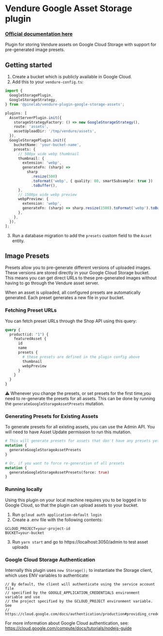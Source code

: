 # Vendure Google Asset Storage plugin

### [Official documentation here](https://pinelab-plugins.com/plugin/vendure-plugin-google-storage-assets)

Plugin for storing Vendure assets on Google Cloud Storage with support for pre-generated image presets.

## Getting started

1. Create a bucket which is publicly available in Google Cloud.
2. Add this to your `vendure-config.ts`:

```ts
import {
  GoogleStoragePlugin,
  GoogleStorageStrategy,
} from '@pinelab/vendure-plugin-google-storage-assets';

plugins: [
  AssetServerPlugin.init({
    storageStrategyFactory: () => new GoogleStorageStrategy(),
    route: 'assets',
    assetUploadDir: '/tmp/vendure/assets',
  }),
  GoogleStoragePlugin.init({
    bucketName: 'your-bucket-name',
    presets: {
      // 500px wide webp thumbnail
      thumbnail: {
        extension: 'webp',
        generateFn: (sharp) =>
          sharp
            .resize(500)
            .toFormat('webp', { quality: 80, smartSubsample: true })
            .toBuffer(),
      },
      // 1500px wide webp preview
      webpPreview: {
        extension: 'webp',
        generateFn: (sharp) => sharp.resize(1500).toFormat('webp').toBuffer(),
      },
    },
  }),
];
```

3. Run a database migration to add the `presets` custom field to the `Asset` entity.

## Image Presets

Presets allow you to pre-generate different versions of uploaded images. These versions are stored directly in your Google Cloud Storage bucket. This means you can get direct URLs to these pre-generated images without having to go through the Vendure asset server.

When an asset is uploaded, all configured presets are automatically generated. Each preset generates a new file in your bucket.

### Fetching Preset URLs

You can fetch preset URLs through the Shop API using this query:

```graphql
query {
  product(id: "1") {
    featuredAsset {
      id
      name
      presets {
        # these presets are defined in the plugin config above
        thumbnail
        webpPreview
      }
    }
  }
}
```

:warning: Whenever you change the presets, or set presets for the first time,you need to re-generate the presets for all assets. This can be done by running the `generateGoogleStorageAssetPresets` mutation.

### Generating Presets for Existing Assets

To generate presets for all existing assets, you can use the Admin API. You will need to have Asset Update permission to run this mutation.

```graphql
# This will generate presets for assets that don't have any presets yet
mutation {
  generateGoogleStorageAssetPresets
}

# Or, if you want to force re-generation of all presets
mutation {
  generateGoogleStorageAssetPresets(force: true)
}
```

### Running locally

Using this plugin on your local machine requires you to be logged in to Google Cloud, so that the plugin can upload assets to your bucket.

1. Run `gcloud auth application-default login`
2. Create a .env file with the following contents:

```env
GCLOUD_PROJECT=your-project-id
BUCKET=your-bucket
```

3. Run `yarn start` and go to https://localhost:3050/admin to test asset uploads

### Google Cloud Storage Authentication

Internally this plugin uses `new Storage();` to instantiate the Storage client, which uses ENV variables to authenticate:

```
// By default, the client will authenticate using the service account file
// specified by the GOOGLE_APPLICATION_CREDENTIALS environment variable and use
// the project specified by the GCLOUD_PROJECT environment variable. See
// https://cloud.google.com/docs/authentication/production#providing_credentials_to_your_application
```

For more information about Google Cloud authentication, see: https://cloud.google.com/compute/docs/tutorials/nodejs-guide
